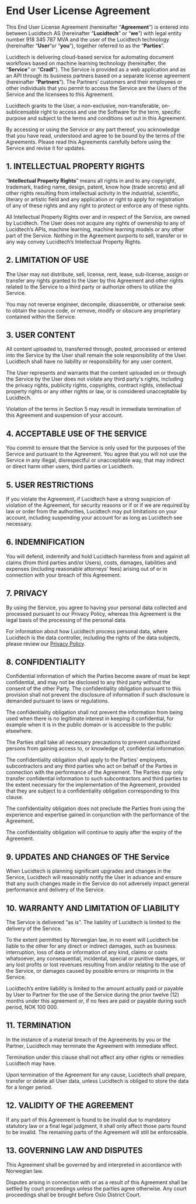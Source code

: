 # End User License Agreement

This End User License Agreement (hereinafter “**Agreement**”) is entered into between Lucidtech AS (hereinafter “**Lucidtech**” or “**we**”) with legal entity number 918 345 787 MVA and the user of the Lucidtech technology (hereinafter “**User**”or “**you**”), together referred to as the “**Parties**”.

Lucidtech is delivering cloud-based service for automating document workflows based on machine learning technology (hereinafter, the “**Service**” or "**Cradl**"). The Service is provided as a web application and as an API through its business partners based on a separate license agreement (hereinafter “**Partners**”). The Partners’ customers and their employees or other individuals that you permit to access the Service are the Users of the Service and the licensees to this Agreement.

Lucidtech grants to the User, a non-exclusive, non-transferable, on-sublicensable right to access and use the Software for the term, specific purpose and subject to the terms and conditions set out in this Agreement.&#x20;

By accessing or using the Service or any part thereof, you acknowledge that you have read, understood and agree to be bound by the terms of the Agreements. Please read this Agreements carefully before using the Service and revise it for updates.

## **1. INTELLECTUAL PROPERTY RIGHTS**

“**Intellectual Property Rights**” means all rights in and to any copyright, trademark, trading name, design, patent, know how (trade secrets) and all other rights resulting from intellectual activity in the industrial, scientific, literary or artistic field and any application or right to apply for registration of any of these rights and any right to protect or enforce any of these rights.

All Intellectual Property Rights over and in respect of the Service, are owned by Lucidtech. The User does not acquire any rights of ownership to any of Lucidtech’s APIs, machine learning, machine learning models or any other part of the Service. Nothing in the Agreement purports to sell, transfer or in any way convey Lucidtech’s Intellectual Property Rights.

## **2. LIMITATION OF USE**

**T**he User may not distribute, sell, license, rent, lease, sub-license, assign or transfer any rights granted to the User by this Agreement and other rights related to the Service to a third party or authorize others to utilize the Service.

You may not reverse engineer, decompile, disassemble, or otherwise seek to obtain the source code, or remove, modify or obscure any proprietary contained within the Service.&#x20;

## **3. USER CONTENT**

All content uploaded to, transferred through, posted, processed or entered into the Service by the User shall remain the sole responsibility of the User. Lucidtech shall have no liability or responsibility for any user content.

The User represents and warrants that the content uploaded on or through the Service by the User does not violate any third party's rights, including the privacy rights, publicity rights, copyrights, contract rights, intellectual property rights or any other rights or law, or is considered unacceptable by Lucidtech.

Violation of the terms in Section 5 may result in immediate termination of this Agreement and suspension of your account.

## **4. ACCEPTABLE USE OF THE SERVICE**

You commit to ensure that the Service is only used for the purposes of the Service and pursuant to the Agreement. You agree that you will not use the Service in any illegal, disrespectful or unacceptable way, that may indirect or direct harm other users, third parties or Lucidtech.

## **5. USER RESTRICTIONS**

If you violate the Agreement, if Lucidtech have a strong suspicion of violation of the Agreement, for security reasons or if or if we are required by law or order from the authorities, Lucidtech may put limitations on your account, including suspending your account for as long as Lucidtech see necessary.&#x20;

## 6. I**NDEMNIFICATION**

You will defend, indemnify and hold Lucidtech harmless from and against all claims (from third parties and/or Users), costs, damages, liabilities and expenses (including reasonable attorneys’ fees) arising out of or in connection with your breach of this Agreement.

## **7. PRIVACY**

By using the Service, you agree to having your personal data collected and processed pursuant to our Privacy Policy, whereas this Agreement is the legal basis of the processing of the personal data.&#x20;

For information about how Lucidtech process personal data, where Lucidtech is the data controller, including the rights of the data subjects, please review our [Privacy Policy](https://lucidtech.ai/privacy.html).

## **8. CONFIDENTIALITY**

Confidential information of which the Parties become aware of must be kept confidential, and may not be disclosed to any third party without the consent of the other Party. The confidentiality obligation pursuant to this provision shall not prevent the disclosure of information if such disclosure is demanded pursuant to laws or regulations.

The confidentiality obligation shall not prevent the information from being used when there is no legitimate interest in keeping it confidential, for example when it is in the public domain or is accessible to the public elsewhere.&#x20;

The Parties shall take all necessary precautions to prevent unauthorized persons from gaining access to, or knowledge of, confidential information.

The confidentiality obligation shall apply to the Parties' employees, subcontractors and any third parties who act on behalf of the Parties in connection with the performance of the Agreement. The Parties may only transfer confidential information to such subcontractors and third parties to the extent necessary for the implementation of the Agreement, provided that they are subject to a confidentiality obligation corresponding to this clause.&#x20;

The confidentiality obligation does not preclude the Parties from using the experience and expertise gained in conjunction with the performance of the Agreement.

The confidentiality obligation will continue to apply after the expiry of the Agreement.

## **9. UPDATES AND CHANGES OF THE Service**

When Lucidtech is planning significant upgrades and changes in the Service, Lucidtech will reasonably notify the User in advance and ensure that any such changes made in the Service do not adversely impact general performance and delivery of the Service.

## **10. WARRANTY AND LIMITATION OF LIABILITY**

The Service is delivered “as is”. The liability of Lucidtech is limited to the delivery of the Service.

To the extent permitted by Norwegian law, in no event will Lucidtech be liable to the other for any direct or indirect damages, such as business interruption, loss of data or information of any kind, claims or costs whatsoever, any consequential, incidental, special or punitive damages, or any lost profits or lost revenues resulting from and/or relating to the use of the Service, or damages caused by possible errors or misprints in the Service.&#x20;

Lucidtech’s entire liability is limited to the amount actually paid or payable by User to Partner for the use of the Service during the prior twelve (12) months under this agreement or, if no fees are paid or payable during such period, NOK 100 000.&#x20;

## **11. TERMINATION**

In the instance of a material breach of the Agreements by you or the Partner, Lucidtech may terminate the Agreement with immediate effect.&#x20;

Termination under this clause shall not affect any other rights or remedies Lucidtech may have.

Upon termination of the Agreement for any cause, Lucidtech shall prepare, transfer or delete all User data, unless Lucidtech is obliged to store the data for a longer period.

## **12. VALIDITY OF THE AGREEMENT**

If any part of this Agreement is found to be invalid due to mandatory statutory law or a final legal judgment, it shall only affect those parts found to be invalid. The remaining parts of the Agreement will still be enforceable.

## **13. GOVERNING LAW AND DISPUTES**&#x20;

This Agreement shall be governed by and interpreted in accordance with Norwegian law.&#x20;

Disputes arising in connection with or as a result of this Agreement shall be settled by court proceedings unless the parties agree otherwise. Any court proceedings shall be brought before Oslo District Court.